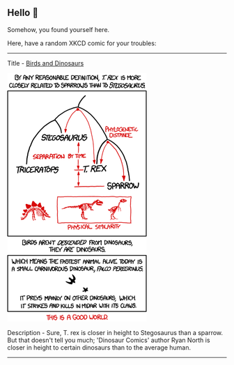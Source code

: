 ## Hello 👀

Somehow, you found yourself here.

Here, have a random XKCD comic for your troubles:

-----------------------------------

Title - [Birds and Dinosaurs](https://xkcd.com/1211)

![Birds and Dinosaurs](./random_comic.png)

Description - Sure, T. rex is closer in height to Stegosaurus than a sparrow. But that doesn't tell you much; 'Dinosaur Comics' author Ryan North is closer in height to certain dinosaurs than to the average human.

-----------------------------------